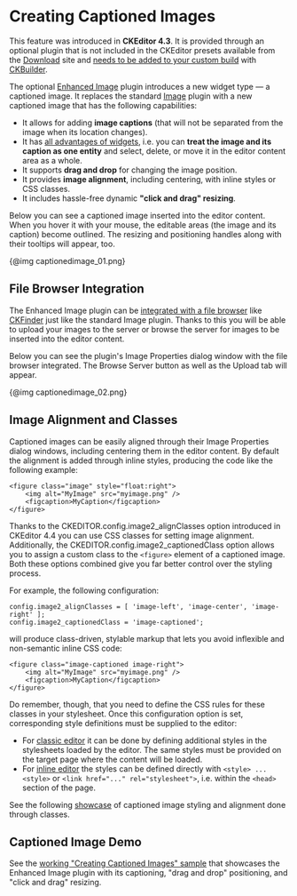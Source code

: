<!--
Copyright (c) 2003-2016, CKSource - Frederico Knabben. All rights reserved.
For licensing, see LICENSE.md.
-->

# Creating Captioned Images

<p class="requirements">
	This feature was introduced in <strong>CKEditor 4.3</strong>. It is provided through an optional plugin that is not included in the CKEditor presets available from the <a href="http://ckeditor.com/download">Download</a> site and <a href="#!/guide/dev_widget_installation">needs to be added to your custom build</a> with <a href="http://ckeditor.com/builder">CKBuilder</a>.
</p>

The optional [Enhanced Image](http://ckeditor.com/addon/image2) plugin introduces a new widget type &mdash; a captioned image. It replaces the standard [Image](http://ckeditor.com/addon/image) plugin with a new captioned image that has the following capabilities:

* It allows for adding **image captions** (that will not be separated from the image when its location changes).
* It has [all advantages of widgets](#!/guide/dev_widgets-section-common-usage-scenarios), i.e. you can **treat the image and its caption as one entity** and select, delete, or move it in the editor content area as a whole.
* It supports **drag and drop** for changing the image position.
* It provides **image alignment**, including centering, with inline styles or CSS classes.
* It includes hassle-free dynamic **"click and drag" resizing**.

Below you can see a captioned image inserted into the editor content. When you hover it with your mouse, the editable areas (the image and its caption) become outlined. The resizing and positioning handles along with their tooltips will appear, too.

{@img captionedimage_01.png}

## File Browser Integration

The Enhanced Image plugin can be [integrated with a file browser](#!/guide/dev_file_browse_upload) like [CKFinder](http://cksource.com/ckfinder) just like the standard Image plugin. Thanks to this you will be able to upload your images to the server or browse the server for images to be inserted into the editor content.

Below you can see the plugin's Image Properties dialog window with the file browser integrated. The Browse Server button as well as the Upload tab will appear.

{@img captionedimage_02.png}

## Image Alignment and Classes

Captioned images can be easily aligned through their Image Properties dialog windows, including centering them in the editor content. By default the alignment is added through inline styles, producing the code like the following example:

	<figure class="image" style="float:right">
		<img alt="MyImage" src="myimage.png" />
		<figcaption>MyCaption</figcaption>
	</figure>
	
Thanks to the CKEDITOR.config.image2_alignClasses option introduced in CKEditor 4.4 you can use CSS classes for setting image alignment. Additionally, the CKEDITOR.config.image2_captionedClass option allows you to assign a custom class to the `<figure>` element of a captioned image. Both these options combined give you far better control over the styling process.

For example, the following configuration:

	config.image2_alignClasses = [ 'image-left', 'image-center', 'image-right' ];
    config.image2_captionedClass = 'image-captioned';

will produce class-driven, stylable markup that lets you avoid inflexible and non-semantic inline CSS code:

	<figure class="image-captioned image-right">
    	<img alt="MyImage" src="myimage.png" />
    	<figcaption>MyCaption</figcaption>
	</figure>

Do remember, though, that you need to define the CSS rules for these classes in your stylesheet. Once this configuration option is set, corresponding style definitions must be supplied to the editor:

* For [classic editor](#!/guide/dev_framed) it can be done by defining additional styles in the stylesheets loaded by the editor. The same styles must be provided on the target page where the content will be loaded.
* For [inline editor](#!/guide/dev_inline) the styles can be defined directly with `<style> ... <style>` or `<link href="..." rel="stylesheet">`, i.e. within the `<head>` section of the page.

See the following [showcase](http://ckeditor.com/tmp/4.4.0/widget-styles.html) of captioned image styling and alignment done through classes.

## Captioned Image Demo 

See the [working "Creating Captioned Images" sample](../samples/captionedimage.html) that showcases the Enhanced Image plugin with its captioning, "drag and drop" positioning, and "click and drag" resizing.